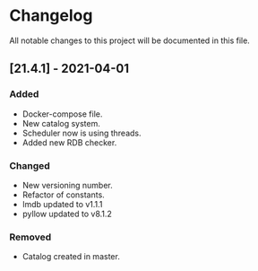 # Changelog
All notable changes to this project will be documented in this file.

## [21.4.1] - 2021-04-01
### Added
- Docker-compose file.
- New catalog system.
- Scheduler now is using threads.
- Added new RDB checker.

### Changed
- New versioning number.
- Refactor of constants.
- lmdb updated to v1.1.1
- pyllow updated to v8.1.2

### Removed
- Catalog created in master.